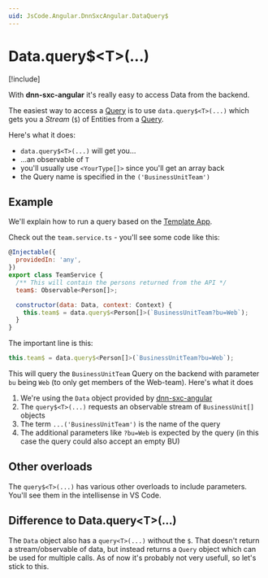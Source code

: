 ```yaml
---
uid: JsCode.Angular.DnnSxcAngular.DataQuery$
---
```


# Data.query$\<T\>(...)

[!include[](~/basics/stack/_shared-float-summary.md)]
<style>.context-box-summary .spa-2sxc-js { visibility: visible; } </style>

With **dnn-sxc-angular** it's really easy to access Data from the backend. 

The easiest way to access a [Query](xref:Basics.Query.Index) is to use `data.query$<T>(...)` 
which gets you a _Stream_ (`$`) of Entities from a [Query](xref:Basics.Query.Index).

Here's what it does:

* `data.query$<T>(...)` will get you...
* ...an observable of `T` 
* you'll usually use `<YourType[]>` since you'll get an array back
* the Query name is specified in the `('BusinessUnitTeam')`

## Example

We'll explain how to run a query based on the [Template App](xref:JsCode.Angular.TemplateApp).

Check out the `team.service.ts` - you'll see some code like this:

```js
@Injectable({
  providedIn: 'any',
})
export class TeamService {
  /** This will contain the persons returned from the API */
  team$: Observable<Person[]>;

  constructor(data: Data, context: Context) {
    this.team$ = data.query$<Person[]>(`BusinessUnitTeam?bu=Web`);
  }
}
```

The important line is this:

```javascript
this.team$ = data.query$<Person[]>(`BusinessUnitTeam?bu=Web`);
```

This will query the `BusinessUnitTeam` Query on the backend with parameter `bu` being `Web` (to only get members of the Web-team).
Here's what it does

1. We're using the `Data` object provided by [dnn-sxc-angular](xref:JsCode.Angular.DnnSxcAngular.Index)
1. The `query$<T>(...)` requests an observable stream of `BusinessUnit[]` objects
1. The term `...('BusinessUnitTeam')` is the name of the query
1. The additional parameters like `?bu=Web` is expected by the query (in this case the query could also accept an empty BU)

## Other overloads

The `query$<T>(...)` has various other overloads to include parameters. You'll see them in the intellisense in VS Code.

## Difference to Data.query\<T\>(...)

The `Data` object also has a `query<T>(...)` without the `$`. That doesn't return a stream/observable of data, but instead returns a `Query` object which can be used for multiple calls. As of now it's probably not very usefull, so let's stick to this.

